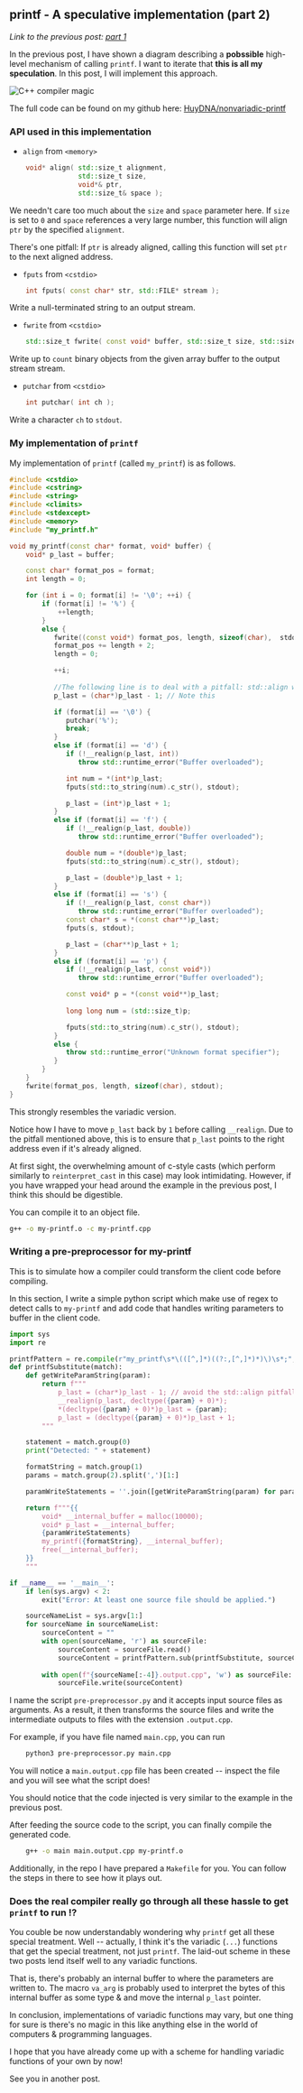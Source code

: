 ## printf - A speculative implementation (part 2)

_Link to the previous post: [part 1](/posts/printf-a-speculative-implementation)_

In the previous post, I have shown a diagram describing a **pobssible** high-level mechanism of calling `printf`. I want to iterate that **this is all my speculation**. In this post, I will implement this approach.

![C++ compiler magic](/printf/high-level-imp.svg)

The full code can be found on my github here: [HuyDNA/nonvariadic-printf](https://github.com/HuyDNA/nonvariadic-printf)

### API used in this implementation

* `align` from `<memory>`

```C++
    void* align( std::size_t alignment,
                 std::size_t size,
                 void*& ptr,
                 std::size_t& space );
```

We needn't care too much about the `size` and `space` parameter here. If `size` is set to `0` and `space` references a very large number, this function will align `ptr` by the specified `alignment`.

There's one pitfall: If `ptr` is already aligned, calling this function will set `ptr` to the next aligned address.

* `fputs` from `<cstdio>`

```C++
    int fputs( const char* str, std::FILE* stream );
```

Write a null-terminated string to an output stream.

* `fwrite` from `<cstdio>`

```C++
    std::size_t fwrite( const void* buffer, std::size_t size, std::size_t count, std::FILE* stream );
```

Write up to `count` binary objects from the given array buffer to the output stream stream.

* `putchar` from `<cstdio>`

```C++
    int putchar( int ch );
```

Write a character `ch` to `stdout`.

### My implementation of `printf`

My implementation of `printf` (called `my_printf`) is as follows.

```C++
#include <cstdio>
#include <cstring>
#include <string>
#include <climits>
#include <stdexcept>
#include <memory>
#include "my_printf.h"

void my_printf(const char* format, void* buffer) {
    void* p_last = buffer;

    const char* format_pos = format;
    int length = 0;

    for (int i = 0; format[i] != '\0'; ++i) {
        if (format[i] != '%') {
            ++length;
        }
        else {
           fwrite((const void*) format_pos, length, sizeof(char),  stdout);
           format_pos += length + 2;
           length = 0;

           ++i;
           
           //The following line is to deal with a pitfall: std::align would return the next pointer if the pointer is already aligned
           p_last = (char*)p_last - 1; // Note this

           if (format[i] == '\0') {
              putchar('%');
              break;
           }
           else if (format[i] == 'd') {
              if (!__realign(p_last, int))
                 throw std::runtime_error("Buffer overloaded");    

              int num = *(int*)p_last;
              fputs(std::to_string(num).c_str(), stdout);

              p_last = (int*)p_last + 1;
           }
           else if (format[i] == 'f') {
              if (!__realign(p_last, double))
                 throw std::runtime_error("Buffer overloaded");

              double num = *(double*)p_last;
              fputs(std::to_string(num).c_str(), stdout);

              p_last = (double*)p_last + 1;
           }
           else if (format[i] == 's') {
              if (!__realign(p_last, const char*))
                 throw std::runtime_error("Buffer overloaded");
              const char* s = *(const char**)p_last;
              fputs(s, stdout);

              p_last = (char**)p_last + 1;
           }
           else if (format[i] == 'p') {
              if (!__realign(p_last, const void*))
                 throw std::runtime_error("Buffer overloaded");

              const void* p = *(const void**)p_last;
              
              long long num = (std::size_t)p;

              fputs(std::to_string(num).c_str(), stdout); 
           }
           else {
              throw std::runtime_error("Unknown format specifier");
           }
        }
    }
    fwrite(format_pos, length, sizeof(char), stdout);
}
```

This strongly resembles the variadic version.

Notice how I have to move `p_last` back by `1` before calling `__realign`. Due to the pitfall mentioned above, this is to ensure that `p_last` points to the right address even if it's already aligned.

At first sight, the overwhelming amount of c-style casts (which perform similarly to `reinterpret_cast` in this case) may look intimidating. However, if you have wrapped your head around the example in the previous post, I think this should be digestible.

You can compile it to an object file.

```Bash
g++ -o my-printf.o -c my-printf.cpp
```

### Writing a pre-preprocessor for my-printf

This is to simulate how a compiler could transform the client code before compiling.

In this section, I write a simple python script which make use of regex to detect calls to `my-printf` and add code that handles writing parameters to buffer in the client code.

```Python
import sys
import re

printfPattern = re.compile(r"my_printf\s*\(([^,]*)((?:,[^,]*)*)\)\s*;", re.MULTILINE | re.DOTALL)
def printfSubstitute(match):
    def getWriteParamString(param):
        return f"""
            p_last = (char*)p_last - 1; // avoid the std::align pitfall
            __realign(p_last, decltype({param} + 0)*);
            *(decltype({param} + 0)*)p_last = {param};
            p_last = (decltype({param} + 0)*)p_last + 1;
        """

    statement = match.group(0)
    print("Detected: " + statement)

    formatString = match.group(1)
    params = match.group(2).split(',')[1:]

    paramWriteStatements = ''.join([getWriteParamString(param) for param in params])

    return f"""{{
        void* __internal_buffer = malloc(10000);
        void* p_last = __internal_buffer;
        {paramWriteStatements}
        my_printf({formatString}, __internal_buffer);
        free(__internal_buffer);
    }}
    """

if __name__ == '__main__':
    if len(sys.argv) < 2:
        exit("Error: At least one source file should be applied.")

    sourceNameList = sys.argv[1:]
    for sourceName in sourceNameList:
        sourceContent = ""
        with open(sourceName, 'r') as sourceFile:
            sourceContent = sourceFile.read()
            sourceContent = printfPattern.sub(printfSubstitute, sourceContent)
        
        with open(f"{sourceName[:-4]}.output.cpp", 'w') as sourceFile:
            sourceFile.write(sourceContent)
```

I name the script `pre-preprocessor.py` and it accepts input source files as arguments. As a result, it then transforms the source files and write the intermediate outputs to files with the extension `.output.cpp`.

For example, if you have file named `main.cpp`, you can run

```Bash
    python3 pre-preprocessor.py main.cpp
```

You will notice a `main.output.cpp` file has been created -- inspect the file and you will see what the script does!

You should notice that the code injected is very similar to the example in the previous post.

After feeding the source code to the script, you can finally compile the generated code.

```Bash
    g++ -o main main.output.cpp my-printf.o
```

Additionally, in the repo I have prepared a `Makefile` for you. You can follow the steps in there to see how it plays out.

### Does the real compiler really go through all these hassle to get `printf` to run !?

You couble be now understandably wondering why `printf` get all these special treatment. Well -- actually, I think it's the variadic (`...`) functions that get the special treatment, not just `printf`. The laid-out scheme in these two posts lend itself well to any variadic functions.

That is, there's probably an internal buffer to where the parameters are written to. The macro `va_arg` is probably used to interpret the bytes of this internal buffer as some type & and move the internal `p_last` pointer.

In conclusion, implementations of variadic functions may vary, but one thing for sure is there's no magic in this like anything else in the world of computers & programming languages.

I hope that you have already come up with a scheme for handling variadic functions of your own by now!

See you in another post.